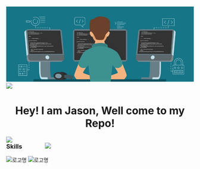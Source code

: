 ![logo](https://github.com/Jason-cloud-1/Jason-Cloud-1/blob/main/coding.jpeg)  
![](https://komarev.com/ghpvc/?username=Jason-cloud-1&color=green)   
<h1 align="center">Hey! I am Jason, Well come to my Repo!</h1>

<img align="left" width="400"  src="https://github-readme-stats.vercel.app/api?username=Jason-cloud-1&theme=dark&show_icons=true">             
<img align="right" width="400" src="https://github-readme-stats.vercel.app/api/top-langs/?username=Jason-cloud-1&layout=compact&theme=tokyonight">                



### Skills

![로고명](https://img.shields.io/badge/AWS-232F3E.svg?&style=for-the-badge&logo=amazonaws&logoColor=white)
![로고명](https://img.shields.io/badge/Python-3776AB.svg?&style=for-the-badge&logo=Python&logoColor=white)  









